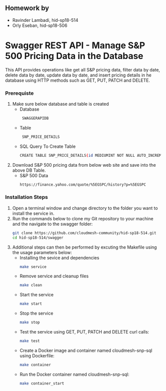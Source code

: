 ## Homework by
- Ravinder Lambadi, hid-sp18-514
- Orly Eseban, hid-sp18-506
# Swagger REST API - Manage S&P 500 Pricing Data in the Database

This API provides operations like get all S&P pricing data, filter data by date, delete data by date, update data by date, and insert pricing details in he database using HTTP methods such as GET, PUT, PATCH and DELETE.

### Prerequiste

1. Make sure below database and table is created
    - Database
      ```sh
       SWAGGERAPIDB
       ```
    - Table
      ```sh
       SNP_PRICE_DETAILS
       ``` 
     - SQL Query To Create Table
       ```sh
       CREATE TABLE SNP_PRICE_DETAILS(id MEDIUMINT NOT NULL AUTO_INCREMENT, Date DATE, Open FLOAT, High FLOAT, Low FLOAT, Close FLOAT,  AdjClose FLOAT, Volume BIGINT, PRIMARY KEY (id))
       ```  
2. Download S&P 500 pricing data from below web site and save into the above DB Table.
     - S&P 500 Data
       ```sh
       https://finance.yahoo.com/quote/%5EGSPC/history?p=%5EGSPC
        ``` 
### Installation Steps
1. Open a terminal window and change directory to the folder you want to install the service in.
2. Run the commands below to clone my Git repository to your machine and the navigate to the swagger folder: 
    ```sh
    git clone https://github.com/cloudmesh-community/hid-sp18-514.git
    cd hid-sp18-514/swagger
    ```
3. Additional steps can then be performed by excuting the Makefile using the usage parameters below:
    -  Installing the sevice and dependencies
        ```sh
        make service
        ```
    -  Remove service and cleanup files
        ```sh
        make clean
        ```
    -  Start the service
        ```sh
        make start
        ```
    -  Stop the service
        ```sh
        make stop
        ```
    -  Test the service using GET, PUT, PATCH and DELETE curl calls:
        ```sh
        make test
        ```
    -  Create a Docker image and container named cloudmesh-snp-sql using Dockerfile:
        ```sh
        make container
        ```
    -  Run the Docker container named cloudmesh-snp-sql:
        ```sh
        make container_start
        ```
